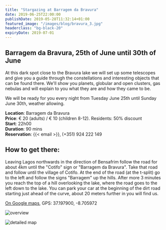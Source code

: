 ```yaml
---
title: "Stargazing at Barragem da Bravura"
date: 2019-06-25T22:00:00
publishDate: 2019-05-28T11:32:14+01:00
featured_image: "/images/blog/bravura_3.jpg"
headerclass: "bg-black-20"
expiryDate: 2019-07-01
---
```

## Barragem da Bravura, 25th of June until 30th of June

At this dark spot close to the Bravura lake we will set up some telescopes and give you a guide through the constellations and interesting objects that can be found there.
We'll show you planets, globular and open clusters, gas nebulas and will explain to you what they are and how they came to be.

We will be ready for you every night from Tuesday June 25th until Sunday June 30th, weather allowing.

<!--more-->


__Location__: Barragem da Bravura\
__Price__: &euro; 20 (adults) / &euro; 10 (children 8-12). Residents: 50% discount\
__Start__: 22h00\
__Duration__: 90 mins\
__Reservation__: {{< email >}}, (+351) 924 222 149

## How to get there:

Leaving Lagos northwards in the direction of Bensafrim follow the road for about 4km until the "Cotifo" sign or "Barragem da Bravura".
Take that road and follow until the village of Cotifo.
At the end of the road (at the t-split) go to the left and follow the signs "Barragem" up the hills.
After more 3 minutes you reach the top of a hill overlooking the lake, where the road goes to the left down to the lake.
You can park your car at the beginning of the dirt road starting just ahead of the curve, about 20 meters further in you will find us.

<a href="https://goo.gl/maps/CFEF24z9oXVvZeJq8" target="_blank">On Google maps</a>, GPS: 37.197900, -8.705972

![overview](../../images/blog/bravura-large.png)



![detailed map](../../images/blog/bravura-detail.png)

